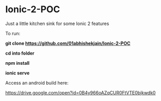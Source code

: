 # Ionic-2-POC
Just a little kitchen sink for some Ionic 2 features


To run:

<b>git clone https://github.com/01abhishekjain/Ionic-2-POC</b>

<b>cd into folder</b>

<b>npm install</b>

<b>ionic serve</b>


Access an android build here:

https://drive.google.com/open?id=0B4y966oAZqCUR0FtVTE0bjkwdk0
